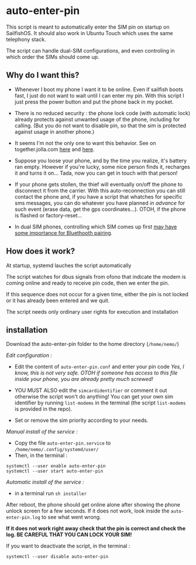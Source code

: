 # auto-enter-pin
This script is meant to automatically enter the SIM pin on startup on SailfishOS. It should also work in Ubuntu Touch which uses the same telephony stack.

The script can handle dual-SIM configurations, and even controling in which order the SIMs should come up.

## Why do I want this? 

* Whenever I boot my phone I want it to be online.
 Even if sailfish boots fast, I just do not want to wait until I can enter my pin. 
 With this script I just press the power button and put the phone back in my pocket.

* There is no reduced security : the phone lock code (with automatic lock) already
 protects against unwanted usage of the phone, including for calling.
(But you do not want to disable pin, so that the sim is protected against usage in another phone.)

* It seems I'm not the only one to want this behavior. See on together.jolla.com [here](https://together.jolla.com/question/189508/auto-unlock-sim-card-dont-ask-for-the-sim-pin/) and [here](https://together.jolla.com/question/76289/reboot-without-pin-code-query/).

* Suppose you loose your phone, and by the time you realize, it's battery ran empty.
However if you're lucky, some nice person finds it, recharges it and turns it on...
Tada, now you can get in touch with that person!

* If your phone gets stollen, the thief will eventually on/off the phone to disconnect it from the 
carrier. With this auto-reconnection you can still contact the phone and, if you have a script
that whatches for specific sms messages, you can do whatever you have planned _in advance_ for
such event (erase data, get the gps coordinates...). OTOH, if the phone is flashed or factory-reset... 

* In dual SIM phones, controlling which SIM comes up first [may have some importance for Bluethooth pairing](https://together.jolla.com/question/168601/dual-sim-choose-sim-for-bluetooth-hfp-connection/).

## How does it work?

At startup, systemd lauches the script automatically

The script watches for dbus signals from ofono that indicate the modem is
coming online and ready to receive pin code, then we enter the pin.

If this sequence does not occur for a given time,
either the pin is not locked or it has already been entered and we quit.

The script needs only ordinary user rights for execution and installation

## installation 

Download the auto-enter-pin folder to the home directory (`/home/nemo/`)

*Edit configuration :*
- Edit the content of `auto-enter-pin.conf` and enter your pin code
_Yes, I know, this is not very safe. OTOH if someone has access to this file
inside your phone, you are already pretty much screwed!_

- YOU MUST ALSO edit the `simcardidentifier` or comment it out otherwise the script won't do anything!
You can get your own sim identifier by running 
`list-modems` in the terminal (the script `list-modems` is provided in the repo).

- Set or remove the sim priority according to your needs.

*Manual install of the service :*
- Copy the file `auto-enter-pin.service` to `/home/nemo/.config/systemd/user/`
- Then, in the terminal :
```
systemctl --user enable auto-enter-pin
systemctl --user start auto-enter-pin
```

*Automatic install of the service :*
- in a terminal run `sh installer`

After reboot, the phone should get online alone after showing the phone unlock screen 
for a few seconds. If it does not work, look inside the `auto-enter-pin.log` to see
what went wrong.

**If it does not work right away check that the pin is correct and check the log. BE CAREFUL THAT YOU CAN LOCK YOUR SIM!**

If you want to deactivate the script, in the terminal :
```
systemctl --user disable auto-enter-pin
```
